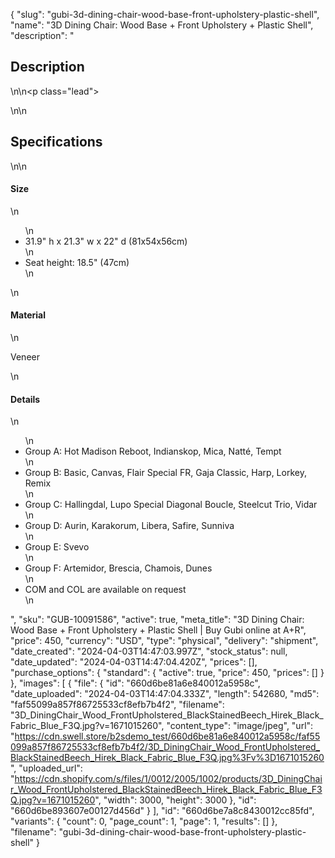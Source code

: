{
  "slug": "gubi-3d-dining-chair-wood-base-front-upholstery-plastic-shell",
  "name": "3D Dining Chair: Wood Base + Front Upholstery + Plastic Shell",
  "description": "<h2>Description</h2>\n<!-- split -->\n<p class=\"lead\"> </p>\n<!-- split -->\n<h2>Specifications</h2>\n<!-- split -->\n<h4>Size</h4>\n<ul>\n<li>31.9\" h x 21.3\" w x 22\" d (81x54x56cm)</li>\n<li>Seat height: 18.5\" (47cm)</li>\n</ul>\n<h4>Material</h4>\n<p>Veneer</p>\n<h4>Details</h4>\n<ul>\n<li>Group A: Hot Madison Reboot, Indianskop, Mica, Natté, Tempt</li>\n<li>Group B:<span> </span>Basic, Canvas, Flair Special FR, Gaja Classic, Harp, Lorkey, Remix</li>\n<li>Group C: Hallingdal, Lupo Special Diagonal Boucle, Steelcut Trio, Vidar</li>\n<li>Group D: Aurin, Karakorum, Libera, Safire, Sunniva</li>\n<li>Group E: Svevo</li>\n<li>Group F: Artemidor, Brescia, Chamois, Dunes</li>\n<li>COM and COL are available on request</li>\n</ul>",
  "sku": "GUB-10091586",
  "active": true,
  "meta_title": "3D Dining Chair: Wood Base + Front Upholstery + Plastic Shell | Buy Gubi online at A+R",
  "price": 450,
  "currency": "USD",
  "type": "physical",
  "delivery": "shipment",
  "date_created": "2024-04-03T14:47:03.997Z",
  "stock_status": null,
  "date_updated": "2024-04-03T14:47:04.420Z",
  "prices": [],
  "purchase_options": {
    "standard": {
      "active": true,
      "price": 450,
      "prices": []
    }
  },
  "images": [
    {
      "file": {
        "id": "660d6be81a6e840012a5958c",
        "date_uploaded": "2024-04-03T14:47:04.333Z",
        "length": 542680,
        "md5": "faf55099a857f86725533cf8efb7b4f2",
        "filename": "3D_DiningChair_Wood_FrontUpholstered_BlackStainedBeech_Hirek_Black_Fabric_Blue_F3Q.jpg?v=1671015260",
        "content_type": "image/jpeg",
        "url": "https://cdn.swell.store/b2sdemo_test/660d6be81a6e840012a5958c/faf55099a857f86725533cf8efb7b4f2/3D_DiningChair_Wood_FrontUpholstered_BlackStainedBeech_Hirek_Black_Fabric_Blue_F3Q.jpg%3Fv%3D1671015260",
        "uploaded_url": "https://cdn.shopify.com/s/files/1/0012/2005/1002/products/3D_DiningChair_Wood_FrontUpholstered_BlackStainedBeech_Hirek_Black_Fabric_Blue_F3Q.jpg?v=1671015260",
        "width": 3000,
        "height": 3000
      },
      "id": "660d6be893607e00127d456d"
    }
  ],
  "id": "660d6be7a8c8430012cc85fd",
  "variants": {
    "count": 0,
    "page_count": 1,
    "page": 1,
    "results": []
  },
  "filename": "gubi-3d-dining-chair-wood-base-front-upholstery-plastic-shell"
}